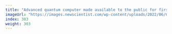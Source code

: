 ```yaml
---
title: "Advanced quantum computer made available to the public for first time"
imageUrl: "https://images.newscientist.com/wp-content/uploads/2022/06/01155106/sei107499590.jpg?width=600"
index: 303
weight: 303
---
```

